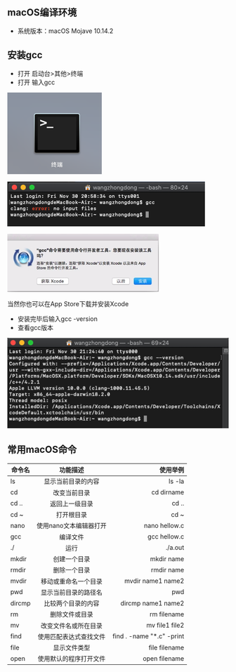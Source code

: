 ## macOS编译环境

* 系统版本：macOS Mojave 10.14.2


## 安装gcc
* 打开 启动台>其他>终端
* 打开 输入gcc

![2.1.1](https://raw.githubusercontent.com/Rtx8080Ti/Hi-C/master/screenshots/2/2.1.1.png)

![2.1.2](https://raw.githubusercontent.com/Rtx8080Ti/Hi-C/master/screenshots/2/2.1.2.png)

![2.1.3](https://raw.githubusercontent.com/Rtx8080Ti/Hi-C/master/screenshots/2/2.1.3.png)

当然你也可以在App Store下载并安装Xcode

* 安装完毕后输入gcc -version
* 查看gcc版本

![2.1.3](https://raw.githubusercontent.com/Rtx8080Ti/Hi-C/master/screenshots/2/2.1.4.png)

## 常用macOS命令

命令名|功能描述|使用举例
---|:--:|---:
ls|显示当前目录的内容|ls -la
cd|改变当前目录|cd dirname
cd ..|返回上一级目录|cd ..
cd ~|打开根目录|cd ~
nano|使用nano文本编辑器打开|nano hellow.c
gcc|编译文件|gcc hellow.c
./|运行|./a.out
mkdir|创建一个目录|mkdir name
rmdir|删除一个目录|rmdir name
mvdir|移动或重命名一个目录|mvdir name1 name2
pwd|显示当前目录的路径名|pwd
dircmp|比较两个目录的内容|dircmp name1 name2
rm|删除文件或目录|rm filename
mv|改变文件名或所在目录|mv file1 file2
find|使用匹配表达式查找文件|find . -name "*.c" -print
file|显示文件类型|file filename
open|使用默认的程序打开文件|open filename
